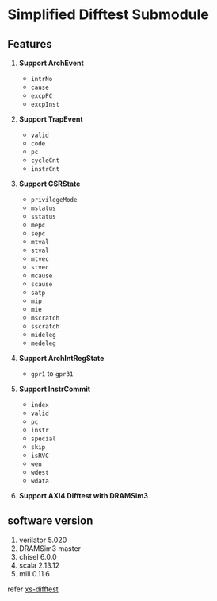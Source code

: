 # Simplified Difftest Submodule

## Features
1. **Support ArchEvent**
   - `intrNo`
   - `cause`
   - `excpPC`
   - `excpInst`

2. **Support TrapEvent**
   - `valid`
   - `code`
   - `pc`
   - `cycleCnt`
   - `instrCnt`

3. **Support CSRState**
   - `privilegeMode`
   - `mstatus`
   - `sstatus`
   - `mepc`
   - `sepc`
   - `mtval`
   - `stval`
   - `mtvec`
   - `stvec`
   - `mcause`
   - `scause`
   - `satp`
   - `mip`
   - `mie`
   - `mscratch`
   - `sscratch`
   - `mideleg`
   - `medeleg`

4. **Support ArchIntRegState**
   - `gpr1` to `gpr31`

5. **Support InstrCommit**
   - `index`
   - `valid`
   - `pc`
   - `instr`
   - `special`
   - `skip`
   - `isRVC`
   - `wen`
   - `wdest`
   - `wdata`

6. **Support AXI4 Difftest with DRAMSim3**

## software version
1. verilator 5.020
2. DRAMSim3  master
3. chisel 6.0.0
4. scala 2.13.12
5. mill 0.11.6

refer [xs-difftest](https://github.com/OpenXiangShan/difftest)
